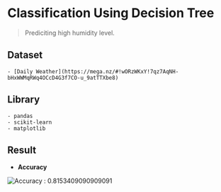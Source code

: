 # Classification Using Decision Tree
  > Prediciting high humidity level.
  
  ## Dataset
    - [Daily Weather](https://mega.nz/#!wORzWKxY!7qz7AqNH-bHxWWMqRWq4OCcD4G3f7CO-u_9atTTXbe8)
  
  ## Library
    - pandas
    - scikit-learn
    - matplotlib
    
  ## Result
  - **Accuracy**
  
  ![**Accuracy** : 0.8153409090909091](https://cdn.discordapp.com/attachments/591746583389929490/591746700721520650/foo.png)
    
